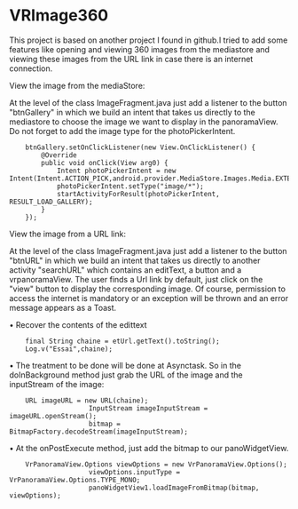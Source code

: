 # VRImage360
This project is based on another project I found in github.I tried to add some features like opening and viewing 360 images from the mediastore and viewing these images from the URL link in case there is an internet connection.

View the image from the mediaStore:

At the level of the class ImageFragment.java just add a listener to the button "btnGallery" in which we build an intent that takes us directly to the mediastore to choose the image we want to display in the panoramaView.
Do not forget to add the image type for the photoPickerIntent.

        btnGallery.setOnClickListener(new View.OnClickListener() {
            @Override
            public void onClick(View arg0) {
                Intent photoPickerIntent = new Intent(Intent.ACTION_PICK,android.provider.MediaStore.Images.Media.EXTERNAL_CONTENT_URI);
                photoPickerIntent.setType("image/*");
                startActivityForResult(photoPickerIntent, RESULT_LOAD_GALLERY);
            }
        });
        
        
View the image from a URL link:

At the level of the class ImageFragment.java just add a listener to the button "btnURL" in which we build an intent that takes us directly to another activity "searchURL" which contains an editText, a button and a vrpanoramaView.
The user finds a Url link by default, just click on the "view" button to display the corresponding image.
Of course, permission to access the internet is mandatory or an exception will be thrown and an error message appears as a Toast.

• Recover the contents of the edittext

        final String chaine = etUrl.getText().toString();
        Log.v("Essai",chaine);
        
 • The treatment to be done will be done at Asynctask.
So in the doInBackground method just grab the URL of the image and the inputStream of the image: 

        URL imageURL = new URL(chaine);
                        InputStream imageInputStream = imageURL.openStream();
                        bitmap = BitmapFactory.decodeStream(imageInputStream);

• At the onPostExecute method, just add the bitmap to our panoWidgetView.

        VrPanoramaView.Options viewOptions = new VrPanoramaView.Options();
                        viewOptions.inputType = VrPanoramaView.Options.TYPE_MONO;
                        panoWidgetView1.loadImageFromBitmap(bitmap, viewOptions);
